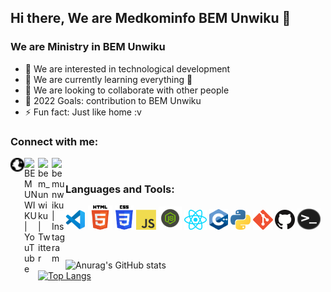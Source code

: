 ## Hi there, We are Medkominfo BEM Unwiku 👋

### We are Ministry in BEM Unwiku

- 👀 We are interested in technological development
- 🌱 We are currently learning everything 🤣
- 💞️ We are looking to collaborate with other people
- 🥅 2022 Goals: contribution to BEM Unwiku
- ⚡ Fun fact: Just like home :v

### Connect with me:

[<img align="left" alt="Coming Soon" title="My Webpage" width="22px" src="https://raw.githubusercontent.com/iconic/open-iconic/master/svg/globe.svg" />][website]
[<img align="left" alt="BEM UNWIKU | YouTube" title="BEM UNWIKU | YouTube" width="22px" src="https://cdn.jsdelivr.net/npm/simple-icons@v3/icons/youtube.svg" />][youtube]
[<img align="left" alt="bem_unwiku | Twitter" title="bemunwiku | Twitter" width="22px" src="https://cdn.jsdelivr.net/npm/simple-icons@v3/icons/twitter.svg" />][twitter]
[<img align="left" alt="bemunwiku | Instagram" title="bemunwiku | Instagram" width="22px" src="https://cdn.jsdelivr.net/npm/simple-icons@v3/icons/instagram.svg" />][instagram]

<br/>

### Languages and Tools:
<a href="https://code.visualstudio.com/" title="Visual Studio Code"><img src="icons/vscode.png" /></a>
<a href="https://id.wikipedia.org/wiki/HTML" title="Html"><img width="39px" src="icons/html.png" /></a>
<a href="https://en.wikipedia.org/wiki/CSS" title="Css"><img width="30px" src="icons/css.png" /></a>
<a href="https://en.wikipedia.org/wiki/JavaScript" title="Javascript"><img src="icons/javascript.png" /></a>
<a href="https://nodejs.org/" title="Nodejs"><img width="37px" src="icons/nodejs.png" /></a>
<a href="https://reactjs.org/" title="React"><img src="icons/react.png" /></a>
<a href="https://g.co/kgs/UgdoV1" title="C++"><img width="30px" margin="10px" src="icons/cpp.png" /></a>
<a href="https://www.python.org/" title="Python"><img src="icons/python.png" /></a>
<a href="https://git-scm.com/" title="Git"><img src="icons/git.png" /></a>
<a href="https://github.com/" title="GitHub"><img src="icons/github.png" /></a>
<a href="#" title="terminal"><img width="37px" src="icons/terminal.png" /></a>

<br/>


![Anurag's GitHub stats](https://github-readme-stats.vercel.app/api?username=bemunwiku&show_icons=true&theme=default)
<br/>
[![Top Langs](https://github-readme-stats.vercel.app/api/top-langs/?username=bemunwiku&layout=compact)](https://github.com/anuraghazra/github-readme-stats)

[website]: https://bemunwiku.com
[twitter]: https://twitter.com/bem_unwiku
[youtube]: https://www.youtube.com/channel/UCtRSMC8d3r5pLkBHa-Kflsw
[instagram]: https://instagram.com/bem_unwiku
<!---
bemunwiku/bemunwiku is a ✨ special ✨ repository because its `README.md` (this file) appears on your GitHub profile.
You can click the Preview link to take a look at your changes.
--->
